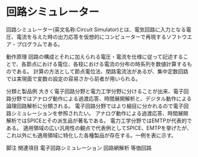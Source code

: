 # 回路シミュレーター

回路シミュレーター(英文名称:Circuit Simulator)とは、電気回路に入力となる電圧、電流を与えた時の出力応答を仮想的にコンピューターで再現するソフトウエア・プログラムである。

動作原理
回路の構成とそれに加えられる電圧・電流を仕様に従って記述することで、各節点における電位、各枝における電流の分布の時系列を数値計算するものである。 
計算の方法として節点電位法、閉路電流法があるが、集中定数回路では実現面で変数の設定の容易さから前者が用いられる。

分類と製品例
大きく電子回路分野と電力工学分野に分けることが出来、電子回路分野ではアナログ動作による過渡応答、時間展開解析と、デジタル動作による論理回路解析に分類される。
電子回路分野ではより細目に分かれるので電子回路シミュレーションを参照されたい。
アナログ動作による過渡応答、時間展開解析ではSPICEとその派生品が著名である。
電力工学分野ではEMTPが代表的である。
適用領域の広い汎用性の観点で代表例としてSPICE、EMTPを挙げたが、これ以外にも適用領域に特化した各種製品が存在する。一例を表に示す。

脚注
関連項目
電子回路シミュレーション
回路網解析
等価回路